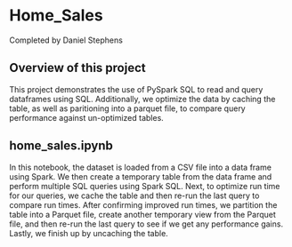 # Home_Sales
Completed by Daniel Stephens

## Overview of this project

This project demonstrates the use of PySpark SQL to read and query dataframes using SQL. Additionally, we optimize the data by caching the table, as well as paritioning into a parquet file, to compare query performance against un-optimized tables. 

## home_sales.ipynb

In this notebook, the dataset is loaded from a CSV file into a data frame using Spark. We then create a temporary table from the data frame and perform multiple SQL queries using Spark SQL. Next, to optimize run time for our queries, we cache the table and then re-run the last query to compare run times. After confirming improved run times, we partition the table into a Parquet file, create another temporary view from the Parquet file, and then re-run the last query to see if we get any performance gains. Lastly, we finish up by uncaching the table. 
